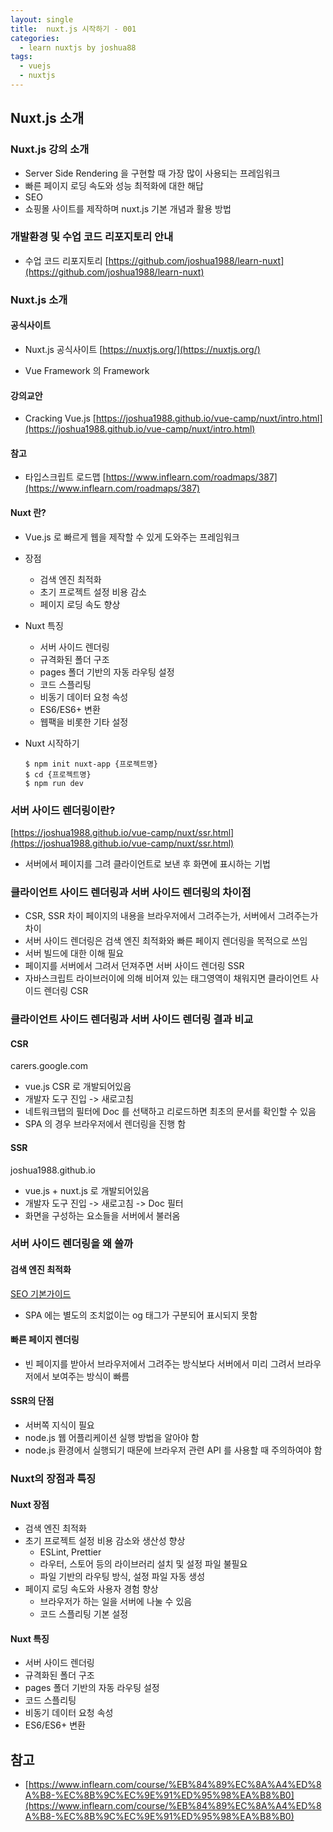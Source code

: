 ```yaml
---
layout: single
title:  nuxt.js 시작하기 - 001
categories: 
  - learn nuxtjs by joshua88
tags: 
  - vuejs
  - nuxtjs
---
```


## Nuxt.js 소개

### Nuxt.js 강의 소개

- Server Side Rendering 을 구현할 때 가장 많이 사용되는 프레임워크
- 빠른 페이지 로딩 속도와 성능 최적화에 대한 해답
- SEO
- 쇼핑몰 사이트를 제작하며 nuxt.js 기본 개념과 활용 방법

### 개발환경 및 수업 코드 리포지토리 안내

- 수업 코드 리포지토리
[https://github.com/joshua1988/learn-nuxt](https://github.com/joshua1988/learn-nuxt)

### Nuxt.js 소개

#### 공식사이트

- Nuxt.js 공식사이트
[https://nuxtjs.org/](https://nuxtjs.org/)

- Vue Framework 의 Framework

#### 강의교안

- Cracking Vue.js
[https://joshua1988.github.io/vue-camp/nuxt/intro.html](https://joshua1988.github.io/vue-camp/nuxt/intro.html)

#### 참고

- 타입스크립트 로드맵
[https://www.inflearn.com/roadmaps/387](https://www.inflearn.com/roadmaps/387)

#### Nuxt 란?

- Vue.js 로 빠르게 웹을 제작할 수 있게 도와주는 프레임워크
- 장점
    - 검색 엔진 최적화
    - 초기 프로젝트 설정 비용 감소
    - 페이지 로딩 속도 향상
- Nuxt 특징
    - 서버 사이드 렌더링
    - 규격화된 폴더 구조
    - pages 폴더 기반의 자동 라우팅 설정
    - 코드 스플리팅
    - 비동기 데이터 요청 속성
    - ES6/ES6+ 변환
    - 웹팩을 비롯한 기타 설정
- Nuxt 시작하기

    ```
    $ npm init nuxt-app {프로젝트명}
    $ cd {프로젝트명}
    $ npm run dev
    ```

### 서버 사이드 렌더링이란?

[https://joshua1988.github.io/vue-camp/nuxt/ssr.html](https://joshua1988.github.io/vue-camp/nuxt/ssr.html)

- 서버에서 페이지를 그려 클라이언트로 보낸 후 화면에 표시하는 기법

### 클라이언트 사이드 렌더링과 서버 사이드 렌더링의 차이점

- CSR, SSR 차이 페이지의 내용을 브라우저에서 그려주는가, 서버에서 그려주는가 차이
- 서버 사이드 렌더링은 검색 엔진 최적화와 빠른 페이지 렌더링을 목적으로 쓰임
- 서버 빌드에 대한 이해 필요
- 페이지를 서버에서 그려서 던져주면 서버 사이드 렌더링 SSR
- 자바스크립트 라이브러이에 의해 비어져 있는 태그영역이 채워지면 클라이언트 사이드 렌더링 CSR

### 클라이언트 사이드 렌더링과 서버 사이드 렌더링 결과 비교

#### CSR

carers.google.com

- vue.js CSR 로 개발되어있음
- 개발자 도구 진입 -> 새로고침
- 네트워크탭의 필터에 Doc 를 선택하고 리로드하면 최초의 문서를 확인할 수 있음
- SPA 의 경우 브라우저에서 렌더링을 진행 함

#### SSR

joshua1988.github.io

- vue.js + nuxt.js 로 개발되어있음
- 개발자 도구 진입 -> 새로고침 -> Doc 필터
- 화면을 구성하는 요소들을 서버에서 불러옴

### 서버 사이드 렌더링을 왜 쓸까

#### 검색 엔진 최적화

[SEO 기본가이드](https://developers.google.com/search/docs/beginner/seo-starter-guide?hl=ko)

- SPA 에는 별도의 조치없이는 og 태그가 구분되어 표시되지 못함

#### 빠른 페이지 렌더링

- 빈 페이지를 받아서 브라우저에서 그려주는 방식보다 서버에서 미리 그려서 브라우저에서 보여주는 방식이 빠름

#### SSR의 단점

- 서버쪽 지식이 필요
- node.js 웹 어플리케이션 실행 방법을 알아야 함
- node.js 환경에서 실행되기 때문에 브라우저 관련 API 를 사용할 때 주의하여야 함

### Nuxt의 장점과 특징

#### Nuxt 장점

- 검색 엔진 최적화
- 초기 프로젝트 설정 비용 감소와 생산성 향상
    - ESLint, Prettier
    - 라우터, 스토어 등의 라이브러리 설치 및 설정 파일 불필요
    - 파일 기반의 라우팅 방식, 설정 파일 자동 생성
- 페이지 로딩 속도와 사용자 경험 향상
    - 브라우저가 하는 일을 서버에 나눌 수 있음
    - 코드 스플리팅 기본 설정

#### Nuxt 특징

- 서버 사이드 렌더링
- 규격화된 폴더 구조
- pages 폴더 기반의 자동 라우팅 설정
- 코드 스플리팅
- 비동기 데이터 요청 속성
- ES6/ES6+ 변환

## 참고

- [https://www.inflearn.com/course/%EB%84%89%EC%8A%A4%ED%8A%B8-%EC%8B%9C%EC%9E%91%ED%95%98%EA%B8%B0](https://www.inflearn.com/course/%EB%84%89%EC%8A%A4%ED%8A%B8-%EC%8B%9C%EC%9E%91%ED%95%98%EA%B8%B0)